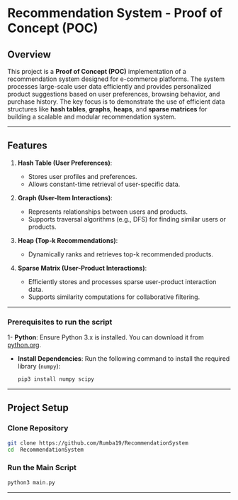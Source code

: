 # Recommendation System - Proof of Concept (POC)

## Overview
This project is a **Proof of Concept (POC)** implementation of a recommendation system designed for e-commerce platforms. The system processes large-scale user data efficiently and provides personalized product suggestions based on user preferences, browsing behavior, and purchase history. The key focus is to demonstrate the use of efficient data structures like **hash tables**, **graphs**, **heaps**, and **sparse matrices** for building a scalable and modular recommendation system.

---

## Features
1. **Hash Table (User Preferences)**:
   - Stores user profiles and preferences.
   - Allows constant-time retrieval of user-specific data.

2. **Graph (User-Item Interactions)**:
   - Represents relationships between users and products.
   - Supports traversal algorithms (e.g., DFS) for finding similar users or products.

3. **Heap (Top-k Recommendations)**:
   - Dynamically ranks and retrieves top-k recommended products.

4. **Sparse Matrix (User-Product Interactions)**:
   - Efficiently stores and processes sparse user-product interaction data.
   - Supports similarity computations for collaborative filtering.

---


### **Prerequisites to run the script**
1- **Python**: Ensure Python 3.x is installed. You can download it from [python.org](https://www.python.org/).
- **Install Dependencies**: Run the following command to install the required library (`numpy`):
   ```bash
   pip3 install numpy scipy
---

## Project Setup

### Clone Repository
```bash
git clone https://github.com/Rumba19/RecommendationSystem
cd  RecommendationSystem
```

### Run the Main Script
```bash
python3 main.py
```

---


